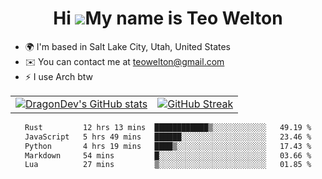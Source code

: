 <div align="center">
  
# Hi ![](https://user-images.githubusercontent.com/18350557/176309783-0785949b-9127-417c-8b55-ab5a4333674e.gif)My name is Teo Welton
</div>

*   🌍  I'm based in Salt Lake City, Utah, United States
*   ✉️  You can contact me at [teowelton@gmail.com](mailto:teowelton@gmail.com)
*   ⚡  I use Arch btw

<div align="center">

|||
|:-------------------------:|:-------------------------:|
| [![DragonDev's GitHub stats](https://github-readme-stats.vercel.app/api?username=DragonDev07&bg_color=1e1e2e&text_color=cdd6f4&icon_color=cba6f7&title_color=94e2d5)](https://github.com/DragonDev07) | [![GitHub Streak](https://streak-stats.demolab.com?user=DragonDev07&theme=catppuccin-mocha)](https://git.io/streak-stats) |

<!--START_SECTION:waka-->

```txt
Rust         12 hrs 13 mins  ████████████▒░░░░░░░░░░░░   49.19 %
JavaScript   5 hrs 49 mins   ██████░░░░░░░░░░░░░░░░░░░   23.46 %
Python       4 hrs 19 mins   ████▒░░░░░░░░░░░░░░░░░░░░   17.43 %
Markdown     54 mins         █░░░░░░░░░░░░░░░░░░░░░░░░   03.66 %
Lua          27 mins         ▒░░░░░░░░░░░░░░░░░░░░░░░░   01.85 %
```

<!--END_SECTION:waka-->

</div>
